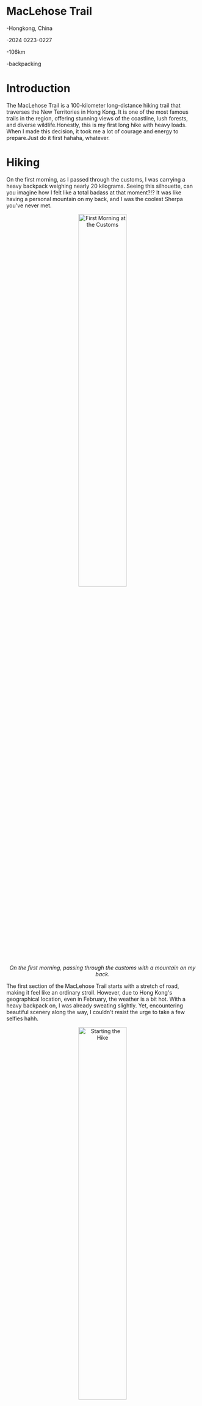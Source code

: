 
# MacLehose Trail
-Hongkong, China

-2024 0223-0227

-106km

-backpacking


# Introduction

The MacLehose Trail is a 100-kilometer long-distance hiking trail that traverses the New Territories in Hong Kong. It is one of the most famous trails in the region, offering stunning views of the coastline, lush forests, and diverse wildlife.Honestly, this is my first long hike with heavy loads. When I made this decision, it took me a lot of courage and energy to prepare.Just do it first hahaha, whatever.

# Hiking

On the first morning, as I passed through the customs, I was carrying a heavy backpack weighing nearly 20 kilograms. Seeing this silhouette, can you imagine how I felt like a total badass at that moment?!? It was like having a personal mountain on my back, and I was the coolest Sherpa you've never met.

<center><img src="M1.jpg" alt="First Morning at the Customs" style="width:50%;"/></center>

*<center>*On the first morning, passing through the customs with a mountain on my back.*</center>*

The first section of the MacLehose Trail starts with a stretch of road, making it feel like an ordinary stroll. However, due to Hong Kong's geographical location, even in February, the weather is a bit hot. With a heavy backpack on, I was already sweating slightly. Yet, encountering beautiful scenery along the way, I couldn't resist the urge to take a few selfies hahh.

<center><img src="M2.jpg" alt="Starting the Hike" style="width:50%;"/></center>

*<center>*A slight sheen of sweat all over, my face says it all—feeling pretty good at the moment.*</center>*

Finally, I arrived at the most beautiful spot of the entire journey—Po Pin Chau. Technically, it's not included in the official 100km of the MacLehose Trail, but that didn't matter to me. To reach the highest point of Po Pin Chau, it's a journey of going down and then up again. I made the very wise decision to leave my heavy backpack in a safe place and continue to Po Pin Chau lightly packed.

Standing on Po Pin Chau, with a gentle breeze blowing, I closed my eyes and listened carefully to the sound of the waves crashing against the rocks. It was a moment of pure serenity and joy.


<center><img src="M3.jpg" alt="Starting the Hike" style="width:50%;"/></center>

*<center>*The scenery of Po Pin Chau ranks in my top three along the MacLehose Trail.*</center>*

After nearly seven hours of hiking, I finally reached the first campsite near Ham Tin Wan. I had heard tales of the audacious wild boars in the area that would snatch food right from hikers' bags. True to the rumors, a wild boar snatched a backpack from a hiker just five or six meters away from me. He had to shout and wave his hiking pole to scare it off. To be honest, I had a hard time falling asleep at that night. The grunts of wild boars, the howling sea breeze, and the occasional sand falling from above my tent made for a challenging night, especially for someone with a bit of a cleanliness obsession. But I knew cleanliness was a luxury in the outdoors, so I just had to endure it. 

Adding to the misfortune, my throat began to ache severely, similar to when I hiked in the scorching heat of Beijing. It seemed my oral mucosa was damaged again, making it hard to swallow even water. I was even contemplating giving up if the pain persisted, as health comes first. That night, my mood was a mix of worry and defiance.

<center><img src="M4.jpg" alt="Starting the Hike" style="width:50%;"/></center>

*<center>*The sunrise at Ham Tin Wan was obscured by the poor weather at morning.*</center>*

The second day's trek was more grueling than I had anticipated: over 20 kilometers long, with a climb of more than 1500 meters, all while lugging heavy gear under a scorching sun, which led to hiking in the night. This was my first time having to traverse by night since the Dong Ling Mountain, not by choice. 

Thankfully, my teammates were supportive and dependable. Even though we didn't reach the Ma On Shan campsite until after ten o'clock, I felt a great sense of relief and a small amount of gratification for having conquered my fears. I slept comfortably that night, free from the disturbances of wild boars, with less wind and my body utterly exhausted. It turned out to be the most restful night of the entire trip!

<center><img src="M5.jpg" alt="Starting the Hike" style="width:50%;"/></center>

*<center>*You can tell I was sweating a lot by the way my hair looks.*</center>*

<center><img src="M6.jpg" alt="Starting the Hike" style="width:50%;"/></center>

*<center>*The night view of Hong Kong taken from the top of Ma On Shan.*</center>*

On the third day, we set off early and passed the M100 sign at around 2 p.m., marking 50 kilometers. Then we entered Lion Rock Country Park. At a viewing platform, I witnessed a beautiful sunset that even offered a view of Victoria Harbour. However, on a downhill section, I slipped and fell, resulting in three abrasions on my leg. Fortunately, I didn't hurt my knee or worse. Thanks to goodness. That wasn't the worst of it; in the following hours, I encountered the biggest challenge of this hike, if not ever. It's still frightening to recall, which also explains why I now refuse any routes that might involve night hiking. 

Two inexperienced female hikers walked heavily loaded in a deserted forest park after dark, with the occasional sounds of monkeys and possibly wild boars around, and perhaps seeing the glowing eyes of animals if you looked up. I can't describe the tension and fear of that moment through words now, and I really don't want to talk about it. But thankfully, we arrived at the campsite unscathed. I learned a lesson from this experience and certainly developed a psychological aversion to night hiking. I accept my own insignificance and fear, so I now refuse all routes that might involve night hiking.

<center><img src="M7.jpg" alt="Starting the Hike" style="width:50%;"/></center>

*<center>*The sunset at Lion Rock viewing platform.*</center>*

On the third night, we arrived at the Shek Mun barbecue campsite and quickly cooked noodles for dinner. We met a group of friendly foreigners who were barbecuing and singing a few meters away from us, and they kindly offered us chicken wings and other delicious food. However, fearing diarrhea, we politely declined their generosity. The night was also restless because we heard that some companions spotted wild boars, and with a trash can nearby, it was likely that the wild boars would come looking for food. 

Perhaps due to my fear and exhaustion that day, I slept soundly. The next morning, around six or seven, we were awakened by the enthusiastic greetings of some elderly locals, whose Cantonese we couldn't understand but whose warmth and loudness were unmistakable. We quickly packed up, and I checked my leg injuries, once again grateful that I hadn't hurt my knees or joints. Although it was painful, it was bearable. We hit the road. Having learned from the previous day's night hike, I set off quickly on my own that day. I traversed mountains and ridges and eventually arrived at the final campsite by five o'clock.

<center><img src="M8.jpg" alt="Starting the Hike" style="width:50%;"/></center>

*<center>*Only the four of us were camping, and the site was quite spacious.*</center>*

<center><img src="M9.jpg" alt="Starting the Hike" style="width:50%;"/></center>

*<center>*Sooooo lucky!It's just a flesh wound.I must be a person with a strong will.*</center>*

<center><img src="M10.jpg" alt="Starting the Hike" style="width:50%;"/></center>

*<center>*I can't help but lie down and enjoy the gentle breeze.*</center>*

The last day's journey was all cement ways, and it felt like my feet were about to smoke from all the walking, so I decided to switch to sandals. Sorry, I'm not advertising, but honestly, Montbell's sandals are incredibly comfortable. The four of us chatted as we walked, and in the last kilometer, we couldn't help but sprint towards the finish line. We made it! We did it! We're awesome!

<center><img src="M11.jpg" alt="Starting the Hike" style="width:50%;"/></center>

*<center>*I'm just a skinny porter. The bag was too heavy, and my feet were too sore.*</center>*

<center><img src="M12.jpg" alt="Starting the Hike" style="width:50%;"/></center>

*<center>*Standing next to the last marker M200, I was incredibly proud of myself!!!!*</center>*

# ending

This is my first true long-distance and heavy-load hiking, covering 100km with nearly 20 kilograms of weight on the first day. Even after completing these five days, my hips were bruised, my feet were blistered, and several of my toenails have blood spots from the strain, not to mention the sunburn. But I am completely enamored with long-distance backpacking.

The rewards it has given me far outweigh these physical injuries. It has allowed me to build my willpower, teamwork skills and so on. Most importantly, it has taught me that you can never truly know where your limits are. I have fallen in love with the sense of exploring the unknown and pushing my limits.

In the end, I would like to express my gratitude to everyone who helped me along the way. Your generosity in assisting me when I needed it most has shown me the power of kindness, and I will continue to pass it on. I am also grateful to those whom I was able to help; it was you who taught me that being a kind person is an incredibly joyful and fulfilling experience.

**Do good,feel good.**

**Thank god and everyone, of course including myself again.**
















